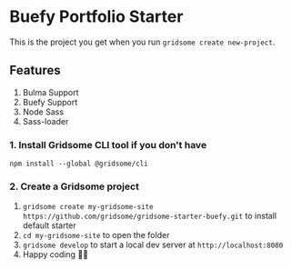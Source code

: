 # Buefy Portfolio Starter

This is the project you get when you run `gridsome create new-project`.

## Features
1. Bulma Support
2. Buefy Support
3. Node Sass
4. Sass-loader

### 1. Install Gridsome CLI tool if you don't have

`npm install --global @gridsome/cli`

### 2. Create a Gridsome project

1. `gridsome create my-gridsome-site https://github.com/gridsome/gridsome-starter-buefy.git` to install default starter
2. `cd my-gridsome-site` to open the folder
3. `gridsome develop` to start a local dev server at `http://localhost:8080`
4. Happy coding 🎉🙌
